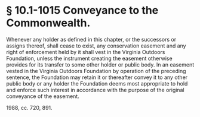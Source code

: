 # § 10.1-1015 Conveyance to the Commonwealth.

<p>Whenever any holder as defined in this chapter, or the successors or assigns thereof, shall cease to exist, any conservation easement and any right of enforcement held by it shall vest in the Virginia Outdoors Foundation, unless the instrument creating the easement otherwise provides for its transfer to some other holder or public body. In an easement vested in the Virginia Outdoors Foundation by operation of the preceding sentence, the Foundation may retain it or thereafter convey it to any other public body or any holder the Foundation deems most appropriate to hold and enforce such interest in accordance with the purpose of the original conveyance of the easement.</p><p>1988, cc. 720, 891.</p>